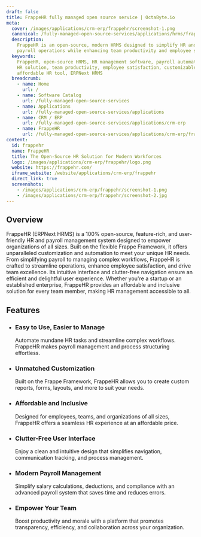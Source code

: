 ```yaml
---
draft: false
title: FrappeHR fully managed open source service | OctaByte.io
meta:
  cover: /images/applications/crm-erp/frappehr/screenshot-1.png
  canonical: /fully-managed-open-source-services/applications/hrms/frappehr
  description:
    FrappeHR is an open-source, modern HRMS designed to simplify HR and
    payroll operations while enhancing team productivity and employee satisfaction.
  keywords:
    FrappeHR, open-source HRMS, HR management software, payroll automation,
    HR solution, team productivity, employee satisfaction, customizable HR software,
    affordable HR tool, ERPNext HRMS
  breadcrumb:
    - name: Home
      url: /
    - name: Software Catalog
      url: /fully-managed-open-source-services
    - name: Applications
      url: /fully-managed-open-source-services/applications
    - name: CRM / ERP
      url: /fully-managed-open-source-services/applications/crm-erp
    - name: FrappeHR
      url: /fully-managed-open-source-services/applications/crm-erp/frappehr
content:
  id: frappehr
  name: FrappeHR
  title: The Open-Source HR Solution for Modern Workforces
  logo: /images/applications/crm-erp/frappehr/logo.png
  website: https://frappehr.com/
  iframe_website: /website/applications/crm-erp/frappehr
  direct_link: true
  screenshots:
    - /images/applications/crm-erp/frappehr/screenshot-1.png
    - /images/applications/crm-erp/frappehr/screenshot-2.jpg
---
```


## Overview

FrappeHR (ERPNext HRMS) is a 100% open-source, feature-rich, and user-friendly HR and payroll management system designed to empower organizations of all sizes. Built on the flexible Frappe Framework, it offers unparalleled customization and automation to meet your unique HR needs. From simplifying payroll to managing complex workflows, FrappeHR is crafted to streamline operations, enhance employee satisfaction, and drive team excellence. Its intuitive interface and clutter-free navigation ensure an efficient and delightful user experience. Whether you're a startup or an established enterprise, FrappeHR provides an affordable and inclusive solution for every team member, making HR management accessible to all.

## Features

- ### Easy to Use, Easier to Manage

  Automate mundane HR tasks and streamline complex workflows. FrappeHR makes payroll management and process structuring effortless.

- ### Unmatched Customization

  Built on the Frappe Framework, FrappeHR allows you to create custom reports, forms, layouts, and more to suit your needs.

- ### Affordable and Inclusive

  Designed for employees, teams, and organizations of all sizes, FrappeHR offers a seamless HR experience at an affordable price.

- ### Clutter-Free User Interface

  Enjoy a clean and intuitive design that simplifies navigation, communication tracking, and process management.

- ### Modern Payroll Management

  Simplify salary calculations, deductions, and compliance with an advanced payroll system that saves time and reduces errors.

- ### Empower Your Team

  Boost productivity and morale with a platform that promotes transparency, efficiency, and collaboration across your organization.
